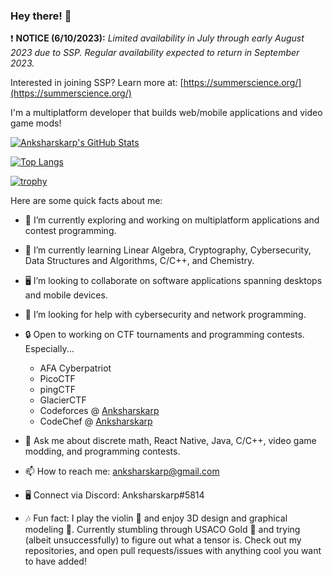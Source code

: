 ### Hey there! 👋

❗ **NOTICE (6/10/2023):** *Limited availability in July through early August 2023 due to SSP. Regular availability expected to return in September 2023.*

Interested in joining SSP?
Learn more at: [https://summerscience.org/](https://summerscience.org/)

I'm a multiplatform developer that builds web/mobile applications and video game mods!

[![Anksharskarp's GitHub Stats](https://github-readme-stats.vercel.app/api?username=Anksharskarp&count_private=true&show_icons=true&theme=prussian)](https://github.com/anuraghazra/github-readme-stats)

[![Top Langs](https://github-readme-stats.vercel.app/api/top-langs/?username=Anksharskarp&count_private=true&theme=prussian)](https://github.com/anuraghazra/github-readme-stats)

[![trophy](https://github-profile-trophy.vercel.app/?username=ryo-ma&theme=nord)](https://github.com/ryo-ma/github-profile-trophy)


Here are some quick facts about me:

- 🔭 I’m currently exploring and working on multiplatform applications and contest programming.
- 🌱 I’m currently learning Linear Algebra, Cryptography, Cybersecurity, Data Structures and Algorithms, C/C++, and Chemistry.
- 🖥 I’m looking to collaborate on software applications spanning desktops and mobile devices.
- 🤔 I’m looking for help with cybersecurity and network programming.
- 🔒 Open to working on CTF tournaments and programming contests. Especially...
    - AFA Cyberpatriot
    - PicoCTF
    - pingCTF
    - GlacierCTF
    - Codeforces @ [Anksharskarp](https://codeforces.com/profile/Anksharskarp)
    - CodeChef @ [Anksharskarp](https://www.codechef.com/users/anksharskarp)

- 💬 Ask me about discrete math, React Native, Java, C/C++, video game modding, and programming contests.
- 📫 How to reach me: [anksharskarp@gmail.com](anksharskarp@gmail.com)
- 🖥️ Connect via Discord: Anksharskarp#5814
- 🎶 Fun fact: I play the violin 🎻 and enjoy 3D design and graphical modeling 🔧. Currently stumbling through USACO Gold 🏅 and trying (albeit  unsuccessfully) to figure out what a tensor is.
Check out my repositories, and open pull requests/issues with anything cool you want to have added!
